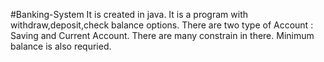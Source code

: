#Banking-System
It is created in java.
It is a program with withdraw,deposit,check balance options.
There are two type of Account : Saving and Current Account.
There are many constrain in there.
Minimum balance is also requried.
